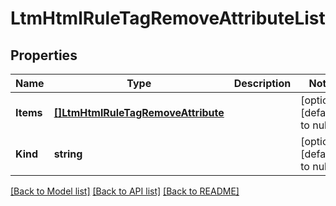 # LtmHtmlRuleTagRemoveAttributeList

## Properties
Name | Type | Description | Notes
------------ | ------------- | ------------- | -------------
**Items** | [**[]LtmHtmlRuleTagRemoveAttribute**](ltm_htmlRule_tagRemoveAttribute.md) |  | [optional] [default to null]
**Kind** | **string** |  | [optional] [default to null]

[[Back to Model list]](../README.md#documentation-for-models) [[Back to API list]](../README.md#documentation-for-api-endpoints) [[Back to README]](../README.md)



